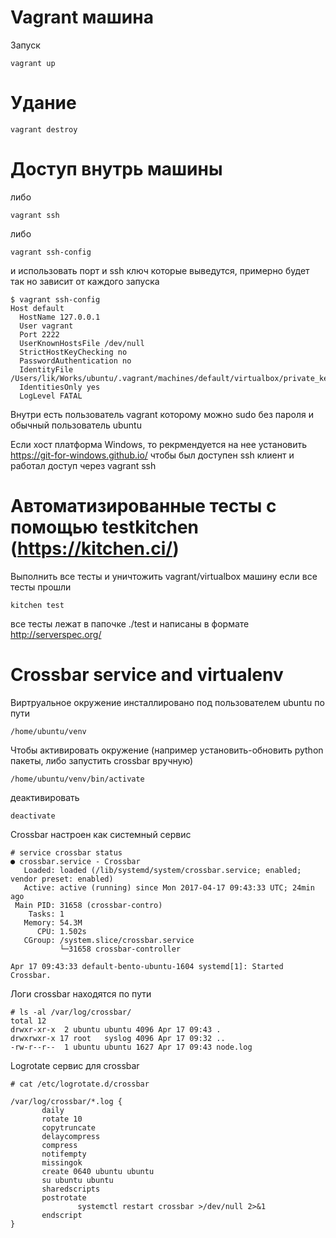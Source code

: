 # Vagrant машина

Запуск
```
vagrant up
```

# Удание
```
vagrant destroy
```

# Доступ внутрь машины
либо
```
vagrant ssh
```
либо
```
vagrant ssh-config
```
и использовать порт и ssh ключ которые выведутся, примерно будет так но зависит от каждого запуска
```
$ vagrant ssh-config
Host default
  HostName 127.0.0.1
  User vagrant
  Port 2222
  UserKnownHostsFile /dev/null
  StrictHostKeyChecking no
  PasswordAuthentication no
  IdentityFile /Users/lik/Works/ubuntu/.vagrant/machines/default/virtualbox/private_key
  IdentitiesOnly yes
  LogLevel FATAL
```

Внутри есть пользователь vagrant которому можно sudo без пароля и обычный пользователь ubuntu

Если хост платформа Windows, то рекрмендуется на нее установить https://git-for-windows.github.io/ чтобы был доступен ssh клиент и работал доступ через vagrant ssh

# Автоматизированные тесты с помощью testkitchen (https://kitchen.ci/)
Выполнить все тесты и уничтожить vagrant/virtualbox машину если все тесты прошли
```
kitchen test
```

все тесты лежат в папочке ./test и написаны в формате http://serverspec.org/

# Crossbar service and virtualenv
Виртруальное окружение инсталлировано под пользователем ubuntu по пути
```bazaar
/home/ubuntu/venv
```

Чтобы активировать окружение (например установить-обновить python пакеты, либо запустить crossbar вручную)
```bazaar
/home/ubuntu/venv/bin/activate
```
деактивировать
```bazaar
deactivate
```

Crossbar настроен как системный сервис
```bazaar
# service crossbar status
● crossbar.service - Crossbar
   Loaded: loaded (/lib/systemd/system/crossbar.service; enabled; vendor preset: enabled)
   Active: active (running) since Mon 2017-04-17 09:43:33 UTC; 24min ago
 Main PID: 31658 (crossbar-contro)
    Tasks: 1
   Memory: 54.3M
      CPU: 1.502s
   CGroup: /system.slice/crossbar.service
           └─31658 crossbar-controller                                                                                      

Apr 17 09:43:33 default-bento-ubuntu-1604 systemd[1]: Started Crossbar.
```

Логи crossbar находятся по пути
```bazaar
# ls -al /var/log/crossbar/
total 12
drwxr-xr-x  2 ubuntu ubuntu 4096 Apr 17 09:43 .
drwxrwxr-x 17 root   syslog 4096 Apr 17 09:32 ..
-rw-r--r--  1 ubuntu ubuntu 1627 Apr 17 09:43 node.log
```

Logrotate сервис для crossbar
```bazaar
# cat /etc/logrotate.d/crossbar 

/var/log/crossbar/*.log {
       daily
       rotate 10
       copytruncate
       delaycompress
       compress
       notifempty
       missingok
       create 0640 ubuntu ubuntu
       su ubuntu ubuntu
       sharedscripts
       postrotate
               systemctl restart crossbar >/dev/null 2>&1
       endscript
}
```
